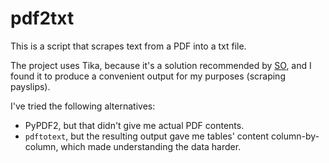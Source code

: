# pdf2txt

This is a script that scrapes text from a PDF into a txt file.

The project uses Tika, because it's a solution recommended by
[SO](https://stackoverflow.com/questions/34837707/how-to-extract-text-from-a-pdf-file),
and I found it to produce a convenient output for my purposes (scraping payslips).


I've tried the following alternatives:

* PyPDF2, but that didn't give me actual PDF contents.
* `pdftotext`, but the resulting output gave me tables' content
  column-by-column, which made understanding the data harder.
